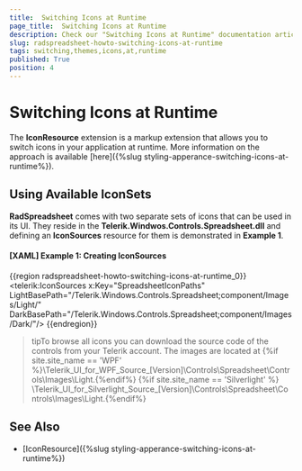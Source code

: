 ```yaml
---
title:  Switching Icons at Runtime
page_title:  Switching Icons at Runtime
description: Check our "Switching Icons at Runtime" documentation article for the RadSpreadsheet WPF control.
slug: radspreadsheet-howto-switching-icons-at-runtime
tags: switching,themes,icons,at,runtime
published: True
position: 4
---
```


# Switching Icons at Runtime


The __IconResource__ extension is a markup extension that allows you to switch icons in your application at runtime. More information on the approach is available [here]({%slug styling-apperance-switching-icons-at-runtime%}).


## Using Available IconSets

__RadSpreadsheet__ comes with two separate sets of icons that can be used in its UI. They reside in the __Telerik.Windwos.Controls.Spreadsheet.dll__ and defining an __IconSources__ resource for them is demonstrated in __Example 1__.


#### __[XAML] Example 1: Creating IconSources__

{{region radspreadsheet-howto-switching-icons-at-runtime_0}}
	<telerik:IconSources x:Key="SpreadsheetIconPaths" LightBasePath="/Telerik.Windows.Controls.Spreadsheet;component/Images/Light/"
                               DarkBasePath="/Telerik.Windows.Controls.Spreadsheet;component/Images/Dark/"/>
{{endregion}}


>tipTo browse all icons you can download the source code of the controls from your Telerik account. The images are located at {%if site.site_name == 'WPF' %}\Telerik\_UI\_for\_WPF\_Source\_[Version]\Controls\Spreadsheet\Controls\Images\Light.{%endif%} {%if site.site_name == 'Silverlight' %} \Telerik\_UI\_for\_Silverlight\_Source\_[Version]\Controls\Spreadsheet\Controls\Images\Light.{%endif%}


## See Also

* [IconResource]({%slug styling-apperance-switching-icons-at-runtime%})